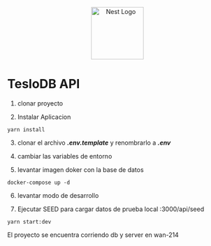 <p align="center">
  <a href="http://nestjs.com/" target="blank"><img src="https://nestjs.com/img/logo-small.svg" width="120" alt="Nest Logo" /></a>
</p>

# TesloDB API

1. clonar proyecto

2. Instalar Aplicacion

```
yarn install
```

3. clonar el archivo ___.env.template___ y renombrarlo a ___.env___

4. cambiar las variables de entorno


5. levantar imagen doker con la base de datos

```
docker-compose up -d
```
6. levantar modo de desarrollo

7. Ejecutar SEED para cargar datos de prueba
local :3000/api/seed

```
yarn start:dev
```


El proyecto se encuentra corriendo db y server en wan-214
